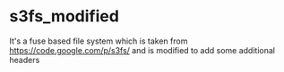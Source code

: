 s3fs_modified
=============

It's a fuse based file system which is taken from https://code.google.com/p/s3fs/ and is modified to add some additional headers
